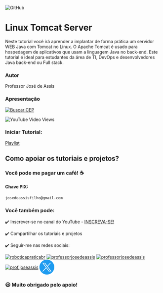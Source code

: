 ![GitHub](https://img.shields.io/github/license/professorjosedeassis/linux-tomcat)
# Linux Tomcat Server
Neste tutorial você irá aprender a implantar de forma prática um servidor WEB Java com Tomcat no Linux. O Apache Tomcat é usado para hospedagem de aplicativos que usam a linguagem Java no back-end. 
Este tutorial é ideal para estudantes da área de TI, DevOps e desenvolvedores Java back-end ou Full stack.
### Autor
Professor José de Assis
### Apresentação
[![Buscar CEP](https://img.youtube.com/vi/nuRy0omG06o/0.jpg)](https://youtu.be/nuRy0omG06o "Assistir no YouTube")

![YouTube Video Views](https://img.shields.io/youtube/views/nuRy0omG06o?style=social)
### Iniciar Tutorial:
[Playlist](https://www.youtube.com/playlist?list=PLbEOwbQR9lqyGUhHQHEBXxeBbE1jq8r_c)
## Como apoiar os tutoriais e projetos?
### Você pode me pagar um café! ☕
#### Chave PIX:
` josedeassisfilho@gmail.com `
### Você também pode:
:heavy_check_mark: Inscrever-se no canal do YouTube - [INSCREVA-SE!](https://www.youtube.com/c/RoboticapraticaBr/?sub_confirmation=1)

:heavy_check_mark: Compartilhar os tutoriais e projetos

:heavy_check_mark: Seguir-me nas redes sociais:
<p align="left">
<a href="https://www.youtube.com/c/roboticapraticabr" target="blank"><img align="center" src="https://github.com/professorjosedeassis/joseassis/blob/main/img/youtube.png" alt="roboticapraticabr" height="48" width="48" /></a>
<a href="https://linkedin.com/in/professorjosedeassis" target="blank"><img align="center" src="https://github.com/professorjosedeassis/joseassis/blob/main/img/linkedin.png" alt="professorjosedeassis" height="48" width="48" /></a>
<a href="https://fb.com/professorjosedeassis" target="blank"><img align="center" src="https://github.com/professorjosedeassis/joseassis/blob/main/img/facebook.png" alt="professorjosedeassis" height="48" width="48" /></a>
<a href="https://instagram.com/prof.joseassis" target="blank"><img align="center" src="https://github.com/professorjosedeassis/joseassis/blob/main/img/instagram.png" alt="prof.joseassis" height="48" width="48" /></a>
<a href="https://twitter.com/joseassis" target="blank"><img align="center" src="https://github.com/professorjosedeassis/joseassis/blob/main/img/twitter.png" alt="joseassis" height="48" width="48" /></a>
</p>

### :smiley: Muito obrigado pelo apoio!
